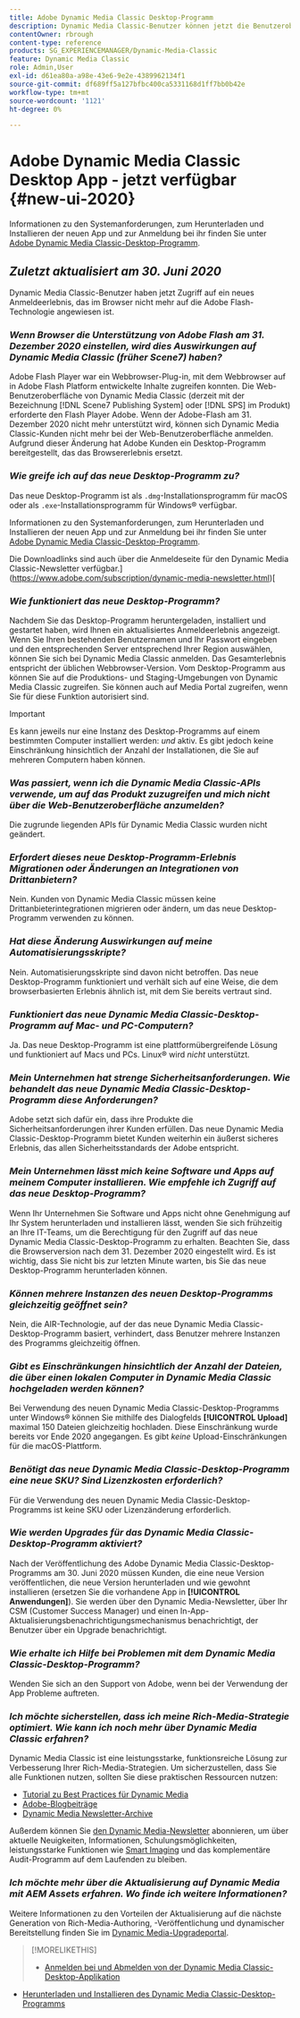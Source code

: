 ```yaml
---
title: Adobe Dynamic Media Classic Desktop-Programm
description: Dynamic Media Classic-Benutzer können jetzt die Benutzeroberfläche vollständig aktualisieren. Das Erlebnis bietet eine aktualisierte Anmeldung mit Links zu wertvollen Ressourcen. Diese Aktualisierung beruht nicht mehr auf der Browsertechnologie Adobe Flash .
contentOwner: rbrough
content-type: reference
products: SG_EXPERIENCEMANAGER/Dynamic-Media-Classic
feature: Dynamic Media Classic
role: Admin,User
exl-id: d61ea80a-a98e-43e6-9e2e-4389962134f1
source-git-commit: df689ff5a127bfbc400ca5331168d1ff7bb0b42e
workflow-type: tm+mt
source-wordcount: '1121'
ht-degree: 0%

---
```


# Adobe Dynamic Media Classic Desktop App - jetzt verfügbar {#new-ui-2020}

Informationen zu den Systemanforderungen, zum Herunterladen und Installieren der neuen App und zur Anmeldung bei ihr finden Sie unter [Adobe Dynamic Media Classic-Desktop-Programm](/help/dynamic-media-classic-desktop-app.md).

## _Zuletzt aktualisiert am 30. Juni 2020_

Dynamic Media Classic-Benutzer haben jetzt Zugriff auf ein neues Anmeldeerlebnis, das im Browser nicht mehr auf die Adobe Flash-Technologie angewiesen ist.

### **_Wenn Browser die Unterstützung von Adobe Flash am 31. Dezember 2020 einstellen, wird dies Auswirkungen auf Dynamic Media Classic (früher Scene7) haben?_**

Adobe Flash Player war ein Webbrowser-Plug-in, mit dem Webbrowser auf in Adobe Flash Platform entwickelte Inhalte zugreifen konnten. Die Web-Benutzeroberfläche von Dynamic Media Classic (derzeit mit der Bezeichnung [!DNL Scene7 Publishing System] oder [!DNL SPS] im Produkt) erforderte den Flash Player Adobe. Wenn der Adobe-Flash am 31. Dezember 2020 nicht mehr unterstützt wird, können sich Dynamic Media Classic-Kunden nicht mehr bei der Web-Benutzeroberfläche anmelden. Aufgrund dieser Änderung hat Adobe Kunden ein Desktop-Programm bereitgestellt, das das Browsererlebnis ersetzt.

### **_Wie greife ich auf das neue Desktop-Programm zu?_**

Das neue Desktop-Programm ist als `.dmg`-Installationsprogramm für macOS oder als `.exe`-Installationsprogramm für Windows® verfügbar.

Informationen zu den Systemanforderungen, zum Herunterladen und Installieren der neuen App und zur Anmeldung bei ihr finden Sie unter [Adobe Dynamic Media Classic-Desktop-Programm](/help/dynamic-media-classic-desktop-app.md).

Die Downloadlinks sind auch über die Anmeldeseite für den Dynamic Media Classic-Newsletter verfügbar.](https://www.adobe.com/subscription/dynamic-media-newsletter.html)[

### **_Wie funktioniert das neue Desktop-Programm?_**

Nachdem Sie das Desktop-Programm heruntergeladen, installiert und gestartet haben, wird Ihnen ein aktualisiertes Anmeldeerlebnis angezeigt. Wenn Sie Ihren bestehenden Benutzernamen und Ihr Passwort eingeben und den entsprechenden Server entsprechend Ihrer Region auswählen, können Sie sich bei Dynamic Media Classic anmelden. Das Gesamterlebnis entspricht der üblichen Webbrowser-Version. Vom Desktop-Programm aus können Sie auf die Produktions- und Staging-Umgebungen von Dynamic Media Classic zugreifen. Sie können auch auf Media Portal zugreifen, wenn Sie für diese Funktion autorisiert sind.

>[!IMPORTANT]
>
>Es kann jeweils nur eine Instanz des Desktop-Programms auf einem bestimmten Computer installiert werden: *und* aktiv. Es gibt jedoch keine Einschränkung hinsichtlich der Anzahl der Installationen, die Sie auf mehreren Computern haben können.

### **_Was passiert, wenn ich die Dynamic Media Classic-APIs verwende, um auf das Produkt zuzugreifen und mich nicht über die Web-Benutzeroberfläche anzumelden?_**

Die zugrunde liegenden APIs für Dynamic Media Classic wurden nicht geändert.

### **_Erfordert dieses neue Desktop-Programm-Erlebnis Migrationen oder Änderungen an Integrationen von Drittanbietern?_**

Nein. Kunden von Dynamic Media Classic müssen keine Drittanbieterintegrationen migrieren oder ändern, um das neue Desktop-Programm verwenden zu können.

### **_Hat diese Änderung Auswirkungen auf meine Automatisierungsskripte?_**

Nein. Automatisierungsskripte sind davon nicht betroffen. Das neue Desktop-Programm funktioniert und verhält sich auf eine Weise, die dem browserbasierten Erlebnis ähnlich ist, mit dem Sie bereits vertraut sind.

### **_Funktioniert das neue Dynamic Media Classic-Desktop-Programm auf Mac- und PC-Computern?_**

Ja. Das neue Desktop-Programm ist eine plattformübergreifende Lösung und funktioniert auf Macs und PCs. Linux® wird *nicht* unterstützt.

### **_Mein Unternehmen hat strenge Sicherheitsanforderungen. Wie behandelt das neue Dynamic Media Classic-Desktop-Programm diese Anforderungen?_**

Adobe setzt sich dafür ein, dass ihre Produkte die Sicherheitsanforderungen ihrer Kunden erfüllen. Das neue Dynamic Media Classic-Desktop-Programm bietet Kunden weiterhin ein äußerst sicheres Erlebnis, das allen Sicherheitsstandards der Adobe entspricht.

### **_Mein Unternehmen lässt mich keine Software und Apps auf meinem Computer installieren. Wie empfehle ich Zugriff auf das neue Desktop-Programm?_**

Wenn Ihr Unternehmen Sie Software und Apps nicht ohne Genehmigung auf Ihr System herunterladen und installieren lässt, wenden Sie sich frühzeitig an Ihre IT-Teams, um die Berechtigung für den Zugriff auf das neue Dynamic Media Classic-Desktop-Programm zu erhalten. Beachten Sie, dass die Browserversion nach dem 31. Dezember 2020 eingestellt wird. Es ist wichtig, dass Sie nicht bis zur letzten Minute warten, bis Sie das neue Desktop-Programm herunterladen können.

### **_Können mehrere Instanzen des neuen Desktop-Programms gleichzeitig geöffnet sein?_**

Nein, die AIR-Technologie, auf der das neue Dynamic Media Classic-Desktop-Programm basiert, verhindert, dass Benutzer mehrere Instanzen des Programms gleichzeitig öffnen.

### **_Gibt es Einschränkungen hinsichtlich der Anzahl der Dateien, die über einen lokalen Computer in Dynamic Media Classic hochgeladen werden können?_**

Bei Verwendung des neuen Dynamic Media Classic-Desktop-Programms unter Windows® können Sie mithilfe des Dialogfelds **[!UICONTROL Upload]** maximal 150 Dateien gleichzeitig hochladen. Diese Einschränkung wurde bereits vor Ende 2020 angegangen. Es gibt *keine* Upload-Einschränkungen für die macOS-Plattform.

### **_Benötigt das neue Dynamic Media Classic-Desktop-Programm eine neue SKU? Sind Lizenzkosten erforderlich?_**

Für die Verwendung des neuen Dynamic Media Classic-Desktop-Programms ist keine SKU oder Lizenzänderung erforderlich.

### **_Wie werden Upgrades für das Dynamic Media Classic-Desktop-Programm aktiviert?_**

Nach der Veröffentlichung des Adobe Dynamic Media Classic-Desktop-Programms am 30. Juni 2020 müssen Kunden, die eine neue Version veröffentlichen, die neue Version herunterladen und wie gewohnt installieren (ersetzen Sie die vorhandene App in **[!UICONTROL Anwendungen]**). Sie werden über den Dynamic Media-Newsletter, über Ihr CSM (Customer Success Manager) und einen In-App-Aktualisierungsbenachrichtigungsmechanismus benachrichtigt, der Benutzer über ein Upgrade benachrichtigt.

### **_Wie erhalte ich Hilfe bei Problemen mit dem Dynamic Media Classic-Desktop-Programm?_**

Wenden Sie sich an den Support von Adobe, wenn bei der Verwendung der App Probleme auftreten.

### **_Ich möchte sicherstellen, dass ich meine Rich-Media-Strategie optimiert. Wie kann ich noch mehr über Dynamic Media Classic erfahren?_**

Dynamic Media Classic ist eine leistungsstarke, funktionsreiche Lösung zur Verbesserung Ihrer Rich-Media-Strategien. Um sicherzustellen, dass Sie alle Funktionen nutzen, sollten Sie diese praktischen Ressourcen nutzen:

* [Tutorial zu Best Practices für Dynamic Media](https://experienceleague.adobe.com/docs/experience-manager-learn/dynamic-media-classic-tutorial/overview.html)
* [Adobe-Blogbeiträge](https://blog.adobe.com/)<!-- (https://blog.adobe.com/tag/dynamic-media/) -->
* [Dynamic Media Newsletter-Archive](https://experienceleague.adobe.com/docs/dynamic-media-classic/using/dynamic-media-newsletter.html)

Außerdem können Sie [den Dynamic Media-Newsletter](https://www.adobe.com/subscription/dynamic-media-newsletter.html) abonnieren, um über aktuelle Neuigkeiten, Informationen, Schulungsmöglichkeiten, leistungsstarke Funktionen wie [Smart Imaging](https://experienceleague.adobe.com/docs/experience-manager-65/assets/dynamic/imaging-faq.html#dynamic) und das komplementäre Audit-Programm auf dem Laufenden zu bleiben.

### **_Ich möchte mehr über die Aktualisierung auf Dynamic Media mit AEM Assets erfahren. Wo finde ich weitere Informationen?_**

Weitere Informationen zu den Vorteilen der Aktualisierung auf die nächste Generation von Rich-Media-Authoring, -Veröffentlichung und dynamischer Bereitstellung finden Sie im [Dynamic Media-Upgradeportal](http://exploreadobe.com/dynamic-media-upgrade/).

>[!MORELIKETHIS]
>
>* [Anmelden bei und Abmelden von der Dynamic Media Classic-Desktop-Applikation](/help/signing-out.md)
* [Herunterladen und Installieren des Dynamic Media Classic-Desktop-Programms](/help/dynamic-media-classic-desktop-app.md)



<!-- SAVE - OLD LINK TO BEST PRACTICES GUIDE IN PDF https://www.adobe.com/content/dam/www/us/en/marketing/experience-manager-assets/dynamic-media/adobe-dynamic-media-classic-best-practices-guide.pdf -->
